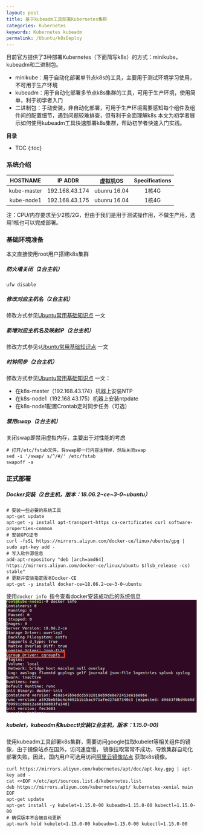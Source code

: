 ```yaml
---
layout: post
title: 基于kubeadm工具部署Kubernetes集群
categories: Kubernetes
keywords: Kubernetes kubeadm
permalink: /Ubuntu/k8sDeploy
---
```


目前官方提供了3种部署Kubernetes（下面简写k8s）的方式：minikube，kubeadm和二进制包。
- minikube：用于自动化部署单节点k8s的工具，主要用于测试环境学习使用，不可用于生产环境
- kubeadm：用于自动化部署多节点k8s集群的工具，可用于生产环境，使用简单，利于初学者入门
- 二进制包：手动安装，非自动化部署，可用于生产环境需要感知每个组件及组件间的配置细节，遇到问题较难排查，但有利于全面理解k8s
本文为初学者展示如何使用kubeadm工具快速部署k8s集群，帮助初学者快速入门实践。

**目录**

* TOC
{:toc}

### 系统介绍
HOSTNAME | IP ADDR | 虚拟机OS | Specifications
:-: | :-: | :-: | :-:
kube-master | 192.168.43.174 | ubunru 16.04 | 1核4G
kube-node1 | 192.168.43.175 | ubunru 16.04 | 1核4G

注：CPU/内存要求至少2核/2G，但由于我们是用于测试操作用，不做生产用，选用1核也可以完成部署。

### 基础环境准备
本文直接使用root用户搭建k8s集群

##### 防火墙关闭（2台主机）
```shell
ufw disable
```

##### 修改对应主机名（2台主机）
修改方式参见[Ubuntu常用基础知识点](http://we.wewelove.cn/Ubuntu/generalBasics) 一文

##### 新增对应主机名及映射IP（2台主机）
修改方式参见s[Ubuntu常用基础知识点](http://we.wewelove.cn/Ubuntu/generalBasics) 一文

##### 时钟同步（2台主机）
修改方式参见[Ubuntu常用基础知识点](http://we.wewelove.cn/Ubuntu/generalBasics) 一文：
- 在k8s-master（192.168.43.174）机器上安装NTP
- 在k8s-node1（192.168.43.175）机器上安装ntpdate
- 在k8s-node1配置Crontab定时同步任务（可选）

##### 禁用swap（2台主机）
关闭swap即禁用虚拟内存，主要出于对性能的考虑
```shell
# 打开/etc/fstab文件，将swap那一行内容注释掉，然后关闭swap
sed -i '/swap/ s/^/#/' /etc/fstab
swapoff -a
```

### 正式部署
##### Docker安装（2台主机，版本：18.06.2~ce~3-0~ubuntu）
```shell
# 安装一些必要的系统工具
apt-get update
apt-get -y install apt-transport-https ca-certificates curl software-properties-common
# 安装GPG证书
curl -fsSL https://mirrors.aliyun.com/docker-ce/linux/ubuntu/gpg | sudo apt-key add -
# 写入软件源信息
add-apt-repository "deb [arch=amd64] https://mirrors.aliyun.com/docker-ce/linux/ubuntu $(lsb_release -cs) stable"
# 更新并安装指定版本Docker-CE
apt-get -y install docker-ce=18.06.2~ce~3-0~ubuntu
```
使用`docker info `指令查看docker安装成功后的系统信息
![查看docker信息](/images/posts/kubernetes/docker_info.png "查看docker信息")

##### kubelet，kubeadm和kubectl安装(2台主机，版本：1.15.0-00)
使用kubeadm工具部署k8s集群，需要访问google拉取kubelet等相关组件的镜像，由于镜像站点在国外，访问速度慢，
镜像拉取常常不成功，导致集群自动化部署失败。因此，国内用户可选用访问[阿里云镜像站点](https://developer.aliyun.com/mirror/)
获取k8s镜像。
```
curl https://mirrors.aliyun.com/kubernetes/apt/doc/apt-key.gpg | apt-key add - 
cat <<EOF >/etc/apt/sources.list.d/kubernetes.list
deb https://mirrors.aliyun.com/kubernetes/apt/ kubernetes-xenial main
EOF  
apt-get update
apt-get install -y kubelet=1.15.0-00 kubeadm=1.15.0-00 kubectl=1.15.0-00
# 确保版本不会被自动更新
apt-mark hold kubelet=1.15.0-00 kubeadm=1.15.0-00 kubectl=1.15.0-00
```

